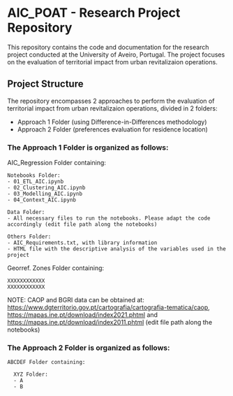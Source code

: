 # AIC_POAT - Research Project Repository

This repository contains the code and documentation for the research project conducted at the University of Aveiro, Portugal. The project focuses on the evaluation of territorial impact from urban revitalizaion operations.

## Project Structure

The repository encompasses 2 approaches to perform the evaluation of territorial impact from urban revitalizaion operations, divided in 2 folders:
- Approach 1 Folder (using Difference-in-Differences methodology)
- Approach 2 Folder (preferences evaluation for residence location)

### The Approach 1 Folder is organized as follows:

  AIC_Regression Folder containing:
  
    Notebooks Folder:
    - 01_ETL_AIC.ipynb
    - 02_Clustering_AIC.ipynb
    - 03_Modelling_AIC.ipynb
    - 04_Context_AIC.ipynb

    Data Folder:
    - All necessary files to run the notebooks. Please adapt the code accordingly (edit file path along the notebooks)

    Others Folder:
    - AIC_Requirements.txt, with library information
    - HTML file with the descriptive analysis of the variables used in the project
    
  Georref. Zones Folder containing:
    
    XXXXXXXXXXXX
    XXXXXXXXXXXX


NOTE: CAOP and BGRI data can be obtained at: https://www.dgterritorio.gov.pt/cartografia/cartografia-tematica/caop, https://mapas.ine.pt/download/index2021.phtml and               https://mapas.ine.pt/download/index2011.phtml (edit file path along the notebooks)

### The Approach 2 Folder is organized as follows:

    ABCDEF Folder containing:
    
      XYZ Folder:
      - A
      - B
